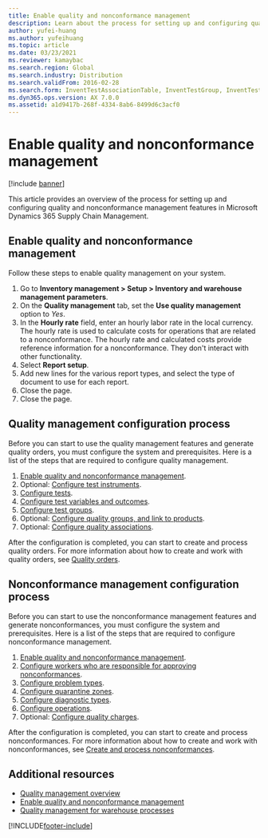 ```yaml
---
title: Enable quality and nonconformance management
description: Learn about the process for setting up and configuring quality and nonconformance management features in Microsoft Dynamics 365 Supply Chain Management.
author: yufei-huang
ms.author: yufeihuang
ms.topic: article
ms.date: 03/23/2021
ms.reviewer: kamaybac
ms.search.region: Global
ms.search.industry: Distribution
ms.search.validFrom: 2016-02-28
ms.search.form: InventTestAssociationTable, InventTestGroup, InventTestItemQualityGroup, InventTestTable, InventTestVariable, InventTestVariableOutcome, InventParameters, InventProblemType, InventProblemTypeSetup, InventQuarantineZone, InventTestDiagnosticType, InventTestReportSetup, SysUserManagement, InventTestRelatedOperations
ms.dyn365.ops.version: AX 7.0.0
ms.assetid: a1d9417b-268f-4334-8ab6-8499d6c3acf0
---
```


# Enable quality and nonconformance management

[!include [banner](../includes/banner.md)]

This article provides an overview of the process for setting up and configuring quality and nonconformance management features in Microsoft Dynamics 365 Supply Chain Management.

## <a name="enable-qm"></a>Enable quality and nonconformance management

Follow these steps to enable quality management on your system.

1. Go to **Inventory management \> Setup \> Inventory and warehouse management parameters**.
1. On the **Quality management** tab, set the **Use quality management** option to *Yes*.
1. In the **Hourly rate** field, enter an hourly labor rate in the local currency. The hourly rate is used to calculate costs for operations that are related to a nonconformance. The hourly rate and calculated costs provide reference information for a nonconformance. They don't interact with other functionality.
1. Select **Report setup**.
1. Add new lines for the various report types, and select the type of document to use for each report.
1. Close the page.
1. Close the page.

## Quality management configuration process

Before you can start to use the quality management features and generate quality orders, you must configure the system and prerequisites. Here is a list of the steps that are required to configure quality management.

1. [Enable quality and nonconformance management](#enable-qm).
1. Optional: [Configure test instruments](quality-test-instruments.md).
1. [Configure tests](quality-tests.md).
1. [Configure test variables and outcomes](quality-test-variables.md).
1. [Configure test groups](quality-test-groups.md).
1. Optional: [Configure quality groups, and link to products](quality-groups.md).
1. Optional: [Configure quality associations](quality-associations.md).

After the configuration is completed, you can start to create and process quality orders. For more information about how to create and work with quality orders, see [Quality orders](quality-orders.md).

## Nonconformance management configuration process

Before you can start to use the nonconformance management features and generate nonconformances, you must configure the system and prerequisites. Here is a list of the steps that are required to configure nonconformance management.

1. [Enable quality and nonconformance management](#enable-qm).
1. [Configure workers who are responsible for approving nonconformances](quality-responsible-workers.md).
1. [Configure problem types](quality-problem-types.md).
1. [Configure quarantine zones](quality-quarantine-zones.md).
1. [Configure diagnostic types](quality-diagnostic-types.md).
1. [Configure operations](quality-operations.md).
1. Optional: [Configure quality charges](quality-charges.md).

After the configuration is completed, you can start to create and process nonconformances. For more information about how to create and work with nonconformances, see [Create and process nonconformances](tasks/create-process-non-conformance.md).

## Additional resources

- [Quality management overview](quality-management-processes.md)
- [Enable quality and nonconformance management](enable-quality-management.md)
- [Quality management for warehouse processes](quality-management-for-warehouses-processes.md)

[!INCLUDE[footer-include](../../includes/footer-banner.md)]
